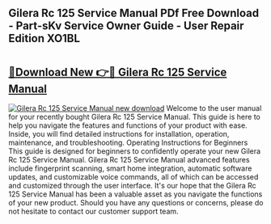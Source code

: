 ## Gilera Rc 125 Service Manual PDf Free Download - Part-sKv Service Owner Guide - User Repair Edition XO1BL

# <h2><a href="http://bc57492.oget.top/?id=Gilera+Rc+125+Service+Manual">🔗Download New 👉🔴 Gilera Rc 125 Service Manual</a></h2>

[![Gilera Rc 125 Service Manual new download](https://i.imgur.com/5g1atiW.png)](http://bc57492.oget.top/?id=Gilera+Rc+125+Service+Manual)
Welcome to the user manual for your recently bought Gilera Rc 125 Service Manual. This guide is here to help you navigate the features and functions of your product with ease. Inside, you will find detailed instructions for installation, operation, maintenance, and troubleshooting. Operating Instructions for Beginners This guide is designed for beginners to confidently operate your new Gilera Rc 125 Service Manual. Gilera Rc 125 Service Manual advanced features include fingerprint scanning, smart home integration, automatic software updates, and customizable voice commands, all of which can be accessed and customized through the user interface. It's our hope that the Gilera Rc 125 Service Manual has been a valuable asset as you navigate the functions of your new product. Should you have any questions or concerns, please do not hesitate to contact our customer support team.
